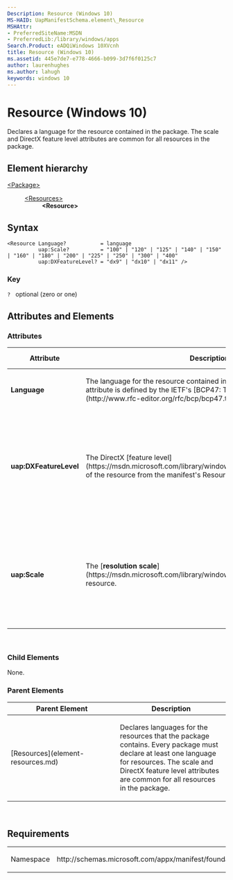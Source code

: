 ```yaml
---
Description: Resource (Windows 10)
MS-HAID: UapManifestSchema.element\_Resource
MSHAttr:
- PreferredSiteName:MSDN
- PreferredLib:/library/windows/apps
Search.Product: eADQiWindows 10XVcnh
title: Resource (Windows 10)
ms.assetid: 445e7de7-e778-4666-b099-3d7f6f0125c7
author: laurenhughes
ms.author: lahugh
keywords: windows 10
---
```


# Resource (Windows 10)


Declares a language for the resource contained in the package. The scale and DirectX feature level attributes are common for all resources in the package.

## Element hierarchy

<dl>
<dt><a href="element-package.md">&lt;Package&gt;</a></dt>
<dd>
<dl>
<dt><a href="element-resources.md">&lt;Resources&gt;</a></dt>
<dd><b>&lt;Resource&gt;</b></dd>
</dl>
</dd>
</dl>

## Syntax

``` syntax
<Resource Language?           = language
          uap:Scale?          = "100" | "120" | "125" | "140" | "150" | "160" | "180" | "200" | "225" | "250" | "300" | "400"
          uap:DXFeatureLevel? = "dx9" | "dx10" | "dx11" />
```

### Key

`?`   optional (zero or one)

## Attributes and Elements


### Attributes

<table>
<colgroup>
<col width="20%" />
<col width="20%" />
<col width="20%" />
<col width="20%" />
<col width="20%" />
</colgroup>
<thead>
<tr class="header">
<th>Attribute</th>
<th>Description</th>
<th>Data type</th>
<th>Required</th>
<th>Default value</th>
</tr>
</thead>
<tbody>
<tr class="odd">
<td><strong>Language</strong></td>
<td><p>The language for the resource contained in the package. The syntax of this attribute is defined by the IETF's [BCP47: Tags for Identifying Languages](http://www.rfc-editor.org/rfc/bcp/bcp47.txt).</p></td>
<td>language</td>
<td>No</td>
<td></td>
</tr>
<tr class="even">
<td><strong>uap:DXFeatureLevel</strong></td>
<td><p>The DirectX [feature level](https://msdn.microsoft.com/library/windows/desktop/ff476876#overview) of the resource from the manifest's Resources\Resource field.</p></td>
<td><p>This attribute can have one of the following values:</p>
<ul>
<li>dx9</li>
<li>dx10</li>
<li>dx11</li>
</ul></td>
<td>No</td>
<td></td>
</tr>
<tr class="odd">
<td><strong>uap:Scale</strong></td>
<td><p>The [<strong>resolution scale</strong>](https://msdn.microsoft.com/library/windows/apps/br226165) of the resource.</p></td>
<td>&quot;100&quot; | &quot;120&quot; | &quot;125&quot; | &quot;140&quot; | &quot;150&quot; | &quot;160&quot; | &quot;180&quot; | &quot;200&quot; | &quot;225&quot; | &quot;250&quot; | &quot;300&quot; | &quot;400&quot;</td>
<td>No</td>
<td></td>
</tr>
</tbody>
</table>

 

### Child Elements

None.

### Parent Elements

<table>
<colgroup>
<col width="50%" />
<col width="50%" />
</colgroup>
<thead>
<tr class="header">
<th>Parent Element</th>
<th>Description</th>
</tr>
</thead>
<tbody>
<tr class="odd">
<td>[Resources](element-resources.md)</td>
<td><p>Declares languages for the resources that the package contains. Every package must declare at least one language for resources. The scale and DirectX feature level attributes are common for all resources in the package.</p></td>
</tr>
</tbody>
</table>

 

## Requirements

<table>
<colgroup>
<col width="50%" />
<col width="50%" />
</colgroup>
<tbody>
<tr class="odd">
<td><p>Namespace</p></td>
<td><p>http://schemas.microsoft.com/appx/manifest/foundation/windows10</p></td>
</tr>
</tbody>
</table>

 

 



